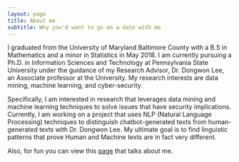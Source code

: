 ```yaml
---
layout: page
title: About me
subtitle: Why you'd want to go on a date with me
---
```

I graduated from the University of Maryland Baltimore County with a B.S in Mathematics and a minor 
in Statistics in May 2018. I am currently pursuing a Ph.D. in Information Sciences and Technology at 
Pennsylvania State University under the guidance of my Research Advisor, Dr. Dongwon Lee, an Associate 
professor at the University. My research interests are data mining, machine learning, and cyber-security. 

Specifically, I am interested in research that leverages data mining and machine learning techniques to 
solve issues that have security implications. Currently, I am working on a project that uses NLP (Natural 
Language Processing) techniques to distinguish chatbot-generated texts from human-generated texts with Dr. Dongwon Lee. 
My ultimate goal is to find linguistic patterns that prove Human and Machine texts are in 
fact very different. 

Also, for fun you can view this [page](https://news.umbc.edu/adaku-uchendu-to-extend-passion-for-mathematics-through-information-sciences-ph-d-at-penn-state/) that talks about me. 
